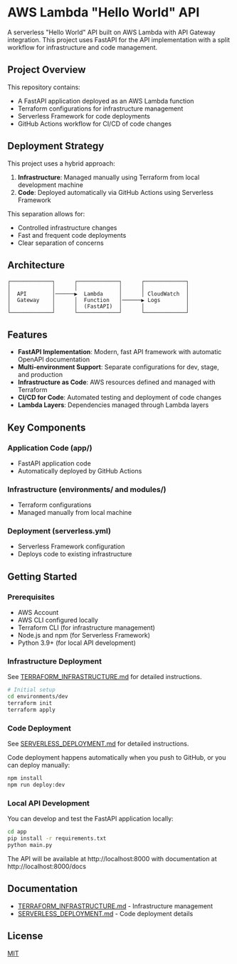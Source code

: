 # AWS Lambda "Hello World" API

A serverless "Hello World" API built on AWS Lambda with API Gateway integration. This project uses FastAPI for the API implementation with a split workflow for infrastructure and code management.

## Project Overview

This repository contains:

- A FastAPI application deployed as an AWS Lambda function
- Terraform configurations for infrastructure management
- Serverless Framework for code deployments
- GitHub Actions workflow for CI/CD of code changes

## Deployment Strategy

This project uses a hybrid approach:

1. **Infrastructure**: Managed manually using Terraform from local development machine
2. **Code**: Deployed automatically via GitHub Actions using Serverless Framework

This separation allows for:
- Controlled infrastructure changes
- Fast and frequent code deployments
- Clear separation of concerns

## Architecture

```
┌─────────────┐      ┌─────────────┐      ┌─────────────┐
│             │      │             │      │             │
│  API        │──────▶  Lambda     │      │ CloudWatch  │
│  Gateway    │      │  Function   │──────▶ Logs        │
│             │      │  (FastAPI)  │      │             │
└─────────────┘      └─────────────┘      └─────────────┘
```

## Features

- **FastAPI Implementation**: Modern, fast API framework with automatic OpenAPI documentation
- **Multi-environment Support**: Separate configurations for dev, stage, and production
- **Infrastructure as Code**: AWS resources defined and managed with Terraform
- **CI/CD for Code**: Automated testing and deployment of code changes
- **Lambda Layers**: Dependencies managed through Lambda layers

## Key Components

### Application Code (app/)
- FastAPI application code
- Automatically deployed by GitHub Actions

### Infrastructure (environments/ and modules/)
- Terraform configurations
- Managed manually from local machine

### Deployment (serverless.yml)
- Serverless Framework configuration
- Deploys code to existing infrastructure

## Getting Started

### Prerequisites

- AWS Account
- AWS CLI configured locally
- Terraform CLI (for infrastructure management)
- Node.js and npm (for Serverless Framework)
- Python 3.9+ (for local API development)

### Infrastructure Deployment

See [TERRAFORM_INFRASTRUCTURE.md](TERRAFORM_INFRASTRUCTURE.md) for detailed instructions.

```bash
# Initial setup
cd environments/dev
terraform init
terraform apply
```

### Code Deployment

See [SERVERLESS_DEPLOYMENT.md](SERVERLESS_DEPLOYMENT.md) for detailed instructions.

Code deployment happens automatically when you push to GitHub, or you can deploy manually:

```bash
npm install
npm run deploy:dev
```

### Local API Development

You can develop and test the FastAPI application locally:

```bash
cd app
pip install -r requirements.txt
python main.py
```

The API will be available at http://localhost:8000 with documentation at http://localhost:8000/docs

## Documentation

- [TERRAFORM_INFRASTRUCTURE.md](TERRAFORM_INFRASTRUCTURE.md) - Infrastructure management
- [SERVERLESS_DEPLOYMENT.md](SERVERLESS_DEPLOYMENT.md) - Code deployment details

## License

[MIT](LICENSE)